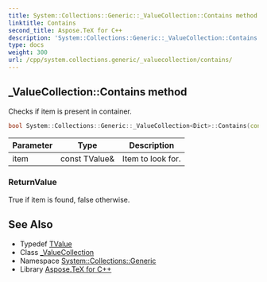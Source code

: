 ```yaml
---
title: System::Collections::Generic::_ValueCollection::Contains method
linktitle: Contains
second_title: Aspose.TeX for C++
description: 'System::Collections::Generic::_ValueCollection::Contains method. Checks if item is present in container in C++.'
type: docs
weight: 300
url: /cpp/system.collections.generic/_valuecollection/contains/
---
```

## _ValueCollection::Contains method


Checks if item is present in container.

```cpp
bool System::Collections::Generic::_ValueCollection<Dict>::Contains(const TValue &item) const override
```


| Parameter | Type | Description |
| --- | --- | --- |
| item | const TValue\& | Item to look for. |

### ReturnValue

True if item is found, false otherwise.

## See Also

* Typedef [TValue](../tvalue/)
* Class [_ValueCollection](../)
* Namespace [System::Collections::Generic](../../)
* Library [Aspose.TeX for C++](../../../)
